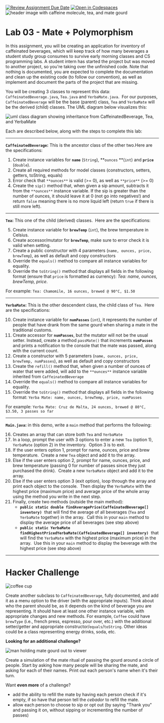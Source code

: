 [![Review Assignment Due Date](https://classroom.github.com/assets/deadline-readme-button-22041afd0340ce965d47ae6ef1cefeee28c7c493a6346c4f15d667ab976d596c.svg)](https://classroom.github.com/a/6Jy93TF-)
[![Open in Codespaces](https://classroom.github.com/assets/launch-codespace-2972f46106e565e64193e422d61a12cf1da4916b45550586e14ef0a7c637dd04.svg)](https://classroom.github.com/open-in-codespaces?assignment_repo_id=15974123)
![header image with caffeine molecule, tea, and mate gourd](https://i.imgur.com/TyUdumO.png) 

# **Lab 03 - Mate + Polymorphism**

In this assignment, you will be creating an application for inventory of caffeinated beverages, which will keep track of how many beverages a student study group consumes to survive early morning classes and CS programming labs. A student intern has started the project but was moved to another project, so you're taking over the unfinished code. Note that nothing is documented, you are expected to complete the documentation and clean up the existing code (to follow our convention), as well as implement and document the parts of the project that are missing.

You will be creating 3 classes to represent this data: `CaffeinatedBeverage.java`, `Tea.java` and `YerbaMate.java`.  For our purposes, `CaffeinatedBeverage` will be the base (parent) class, `Tea` and `YerbaMate` will be the derived (child) classes. The UML diagram below visualizes this:

![uml class diagram showing inheritance from CaffeinatedBeverage, Tea, and YerbaMate](https://i.imgur.com/2EO4Unl.png) 

Each are described below, along with the steps to complete this lab:

---

**`CaffeinatedBeverage`:** This is the ancestor class of the other two.Here are the specifications:

1. Create instance variables for **`name`** (`String`), **`ounces` **(`int`) and **`price`** (`double`).
2. Create all required methods for model classes (constructors, setters, getters, toString, equals)
3. Error check that `**ounces**` is valid (>= 0), as well as `**price**` (>= 0)
4. Create the `sip()` method that, when given a sip amount, subtracts it from the `**ounces**` instance variable. If the sip is greater than the number of ounces, it should leave it at 0 (not go into negatives!) and return `false` meaning there is no more liquid left (return `true` if there is still more left).

---

**`Tea`:** This one of the child (derived) classes.  Here are the specifications:

5. Create instance variable for **`brewTemp`** (`int`), the brew temperature in Celsius.
6. Create accessor/mutator for **`brewTemp`**, make sure to error check it is valid when setting.
7. Create a public constructor with 4 parameters (`name, ounces, price, brewTemp`), as well as default and copy constructors
8. Override the `equals()` method to compare all instance variables for equality.
9. Override the `toString()` method that displays all fields in the following format (ensure that `price` is formatted as currency): _Tea: name, ounces, brewTemp, price_.

For example: `Tea: Chamomile, 16 ounces, brewed @ 90°C, $1.50`

---

**`YerbaMate`:** This is the other descendent class, the child class of `Tea`.  Here are the specifications:

10. Create instance variable for **`numPasses`** (`int`), it represents the number of people that have drank from the same gourd when sharing a mate in the traditional customs.
11. Create accessor for **`numPasses`**, but the mutator will not be the usual setter. Instead, create a method `passMate()` that increments **`numPasses`** and prints a notification to the console that the mate was passed, along with the current count.
12. Create a constructor with 5 parameters (`name, ounces, price, brewTemp, numPasses`), as well as default and copy constructors
13. Create the `refill()` method that, when given a number of ounces of water that were added, will add to the `**ounces**` instance variable inherited from `CaffeinatedBeverage`
14. Override the `equals()` method to compare all instance variables for equality.
15. Override the `toString()` method that displays all fields in the following format: `Yerba Mate: name, ounces, brewTemp, price, numPasses`

For example:
`Yerba Mate: Cruz de Malta, 24 ounces, brewed @ 80°C, $3.50, 3 passes so far`

---

**`Main.java`:** in this demo, write a `main` method that performs the following:

16. Creates an array that can store both `Tea` and `YerbaMate`
17. In a loop, prompt the user with 3 options to enter a new `Tea` (option 1), `YerbaMate` (option 2) in the inventory.  Option 3 is to exit.
18. If the user enters option 1, prompt for name, ounces, price and brew temperature.  Create a new `Tea` object and add it to the array.
19. Else if the user enters option 2, prompt for name, ounces, price, and brew temperature (passing 0 for number of passes since they just purchased the drink).  Create a new `YerbaMate` object and add it to the array.
20. Else if the user enters option 3 (exit option), loop through the array and print each object to the console.  Then display the `YerbaMate` with the highest price (maximum price) and average price of the whole array using the method you write in the next step.
21. Finally, create two methods (outside the main method):
	- **`public static double findAveragePrice(CaffeinatedBeverage[] inventory)`**  that will find the average of all beverages (`Tea` and `YerbaMate` together) in the array.  Call this in your `main` method to display the average price of all beverages (see step above)
	- **`public static YerbaMate findHighestPricedYerbaMate(CaffeinatedBeverage[] inventory)`**  that will find the `YerbaMate` with the highest price (maximum price) in the array.  Use this in your `main` method to display the beverage with the highest price (see step above)

---

# **Hacker Challenge**

  ![coffee cup](https://i.imgur.com/IJqtvu7.png) 


Create another subclass to `CaffeinatedBeverage`, fully documented, and add it as a menu option to the driver (with the appropriate inputs). Think about who the parent should be, as it depends on the kind of beverage you are representing. It should have at least one other instance variable, with appropriate changes and new methods. For example, `Coffee` could have `brewType` (i.e., french press, espresso, pour over, etc.) with the additional setter/getter and appropriate constructor/`equals`/`toString`. Other ideas could be a class representing energy drinks, soda, etc.

**Looking for an additional challenge?**

   ![man holding mate gourd out to viewer](https://i.imgur.com/fuf22oc.jpg) 

Create a simulation of the mate ritual of passing the gourd around a circle of people. Start by asking how many people will be sharing the mate, and asking for each of their names. Print out each person's name when it's their turn.

Want **even more** of a challenge?

- add the ability to refill the mate by having each person check if it's empty, if so have that person tell the _cebador_ to refill the mate.
- allow each person to choose to sip or opt out (by saying "Thank you" and passing it on, without sipping or incrementing the number of passes)